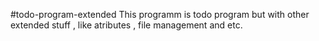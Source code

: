 #todo-program-extended
This programm is todo program but with other extended stuff , like atributes , file management and etc.
